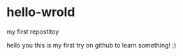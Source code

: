 # hello-wrold
my first repostitoy

hello you
this is my first try  on github to learn something! ;)

